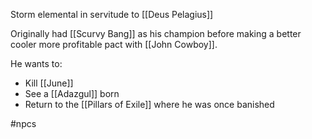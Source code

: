 Storm elemental in servitude to [[Deus Pelagius]]

Originally had [[Scurvy Bang]] as his champion before making a better cooler more profitable pact with [[John Cowboy]].

He wants to:
- Kill [[June]]
- See a [[Adazgul]] born
- Return to the [[Pillars of Exile]] where he was once banished 



#npcs 
